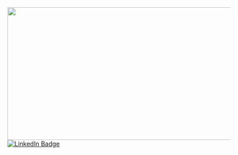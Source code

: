 <div align="center">
  <img src="https://media.giphy.com/media/QvvVnSnmLeENMcsOJg/giphy.gif" width="600" height="300"/>
</div>






<div id="badges">
  <a href="https://www.linkedin.com/in/tyler-cruz-31b7021b6">
    <img src="https://img.shields.io/badge/LinkedIn-blue?style=for-the-badge&logo=linkedin&logoColor=white" alt="LinkedIn Badge"/>
  </a>
</div>
